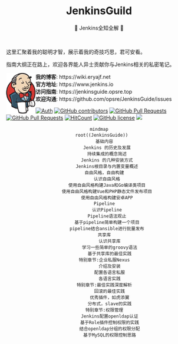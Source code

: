 <div align="center">
<h1>JenkinsGuild</h1>
<p> 🧰 Jenkins全知全解 🧘</p>

<img src="https://cdn.jsdelivr.net/gh/eryajf/tu@main/img/image_20240420_214408.gif" width="100%"  height="3">
</div>


这里汇聚着我的聪明才智，展示着我的奇技巧思，君可安看。

指南大纲正在路上，欢迎各界能人异士贡献你与Jenkins相关的私密笔记。

<p align="center">
<img align="left" height="110" src="./docs/public/logo.png">
<ul>
<li><strong>我的博客</strong>: https://wiki.eryajf.net</li>
<li><strong>官方地址</strong>: https://www.jenkins.io</li>
<li><strong>访问指南</strong>: https://jenkinsguide.opsre.top</li>
<li><strong>欢迎沟通</strong>: https://github.com/opsre/JenkinsGuide/issues</li>
</ul>
</p>

[![Auth](https://img.shields.io/badge/Auth-eryajf-ff69b4)](https://github.com/eryajf)
[![GitHub contributors](https://img.shields.io/github/contributors/opsre/JenkinsGuide)](https://github.com/opsre/JenkinsGuide/graphs/contributors)
[![GitHub Pull Requests](https://img.shields.io/github/issues-pr/opsre/JenkinsGuide)](https://github.com/opsre/JenkinsGuide/pulls)
[![GitHub Pull Requests](https://img.shields.io/github/stars/opsre/JenkinsGuide)](https://github.com/opsre/JenkinsGuide/stargazers)
[![HitCount](https://views.whatilearened.today/views/github/opsre/JenkinsGuide.svg)](https://github.com/opsre/JenkinsGuide)
[![GitHub license](https://img.shields.io/github/license/opsre/JenkinsGuide)](https://github.com/opsre/JenkinsGuide/blob/main/LICENSE)
[![](https://img.shields.io/badge/Awesome-MyStarList-c780fa?logo=Awesome-Lists)](https://github.com/eryajf/awesome-stars-eryajf#readme)


<div align="center">

```mermaid
mindmap
  root((JenkinsGuide))
    基础内容
      Jenkins 的历史及发展
      持续集成的概念简述
      Jenkins 的几种安装方式
      Jenkins根目录与内置变量概述
    自由风格，自由构建
      认识自由风格
      使用自由风格构建Java和Go编译类项目
      使用自由风格构建Vue和PHP静态文件发布项目
      使用自由风格构建安卓APP
    Pipeline
      认识Pipeline
      Pipeline语法观止
      基于pipeline简单构建一个项目
      pipeline结合ansible进行批量发布
    共享库
    	认识共享库
    	学习一些简单的groovy语法
    	基于共享库的最佳实践
    特别章节:企业私服Nexus
    	介绍及安装
    	配置各语言私服
    	各语言实践
    特别章节:最佳实践深度解析
    	回滚的最佳实践
    	优秀插件，如虎添翼
    	分布式，slave的实践
    特别章节:权限管理
    	Jenkins配置openldap认证
    	基于Role插件控制权限的实践
    	结合openldap分组的权限分配
    	基于MySQL的权限控制思路
```
</div>